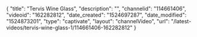 {
    "title": "Tervis Wine Glass",
    "description": "",
    "channelid": "114661406",
    "videoid": "162282812",
    "date_created": "1524697287",
    "date_modified": "1524873201",
    "type": "captivate",
    "layout": "channelVideo",
    "url": "\/latest-videos\/tervis-wine-glass-1\/114661406-162282812"
}